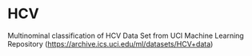 # HCV
Multinominal classification of HCV Data Set from UCI Machine Learning Repository (https://archive.ics.uci.edu/ml/datasets/HCV+data)
